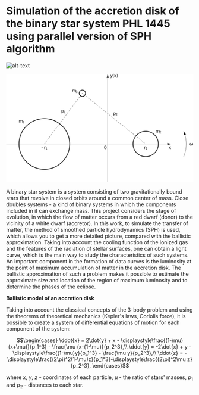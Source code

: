 # Simulation of the accretion disk of the binary star system PHL 1445 using parallel version of SPH algorithm

![alt-text](https://github.com/iliazhav/astro/blob/main/pictures/ezgif.com-crop.gif)

![alt-text](https://github.com/iliazhav/astro/blob/main/pictures/Motion2D1.jpg)

A binary star system is a system consisting of two gravitationally bound stars that revolve in closed orbits around a common center of mass. Сlose doubles systems - a kind of binary systems in which the components included in it can exchange mass. This project considers the stage of evolution, in which the flow of matter occurs from a red dwarf (donor) to the vicinity of a white dwarf (accretor). In this work, to simulate the transfer of matter, the method of smoothed particle hydrodynamics (SPH) is used, which allows you to get a more detailed picture, compared with the ballistic approximation. Taking into account the cooling function of the ionized gas and the features of the radiation of stellar surfaces, one can obtain a light curve, which is the main way to study the characteristics of such systems. An important component in the formation of data curves is the luminosity at the point of maximum accumulation of matter in the accretion disk. The ballistic approximation of such a problem makes it possible to estimate the approximate size and location of the region of maximum luminosity and to determine the phases of the eclipse.

<b>Ballistic model of an accretion disk</b>

Taking into account the classical concepts of the 3-body problem and using the theorems of theoretical mechanics (Kepler's laws, Coriolis force), it is possible to create a system of differential equations of motion for each component of the system:

```math
\begin{cases}
\ddot{x} = 2\dot{y} + x - \displaystyle\frac{(1-\mu)(x+\mu)}{p_1^3} - \frac{\mu (x-(1-\mu)}{p_2^3},\\
\ddot{y} = -2\dot{x} + y - \displaystyle\frac{(1-\mu)y}{p_1^3} - \frac{\mu y}{p_2^3},\\
\ddot{z} = -\displaystyle\frac{(2\pi)^2(1-\mu)z}{p_1^3}-\displaystyle\frac{(2\pi)^2\mu z}{p_2^3},
\end{cases}
```
where $`x`$, $`y`$, $`z`$ - coordinates of each particle, $`\mu`$ - the ratio of stars' masses, $`p_1`$ and $`p_2`$ - distances to each star.
